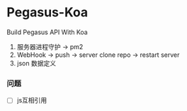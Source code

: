 # Pegasus-Koa
Build Pegasus API With Koa

1. 服务器进程守护 -> pm2
2. WebHook -> push -> server clone repo -> restart server
3. json 数据定义


### 问题
- [ ] js互相引用